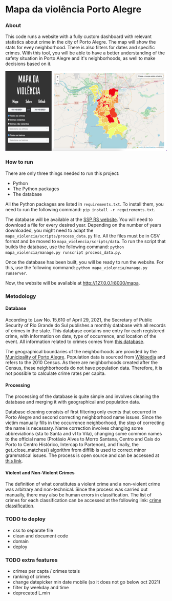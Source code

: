 # Mapa da violência Porto Alegre

### About
This code runs a website with a fully custom dashboard with relevant statistics about crime in the city of Porto Alegre. The map will show the stats for evey neighborhood. There is also filters for dates and specific crimes. With this tool, you will be able to have a better understanding of the safety situation in Porto Alegre and it's neighborhoods, as well to make decisions based on it.

![Website](https://github.com/vdresch/mapa_violencia_django/blob/main/map_example.png)

### How to run
There are only three things needed to run this project:

- Python
- The Python packages
- The database

All the Python packages are listed in `requirements.txt`. To install them, you need to run the following command: `pip install -r requirements.txt`.

The database will be available at the [SSP RS website](https://ssp.rs.gov.br/dados-abertos). You will need to download a file for every desired year. Depending on the number of years downloaded, you might need to adapt the `mapa_violencia/scripts/process_data.py` file. All the files must be in CSV format and be moved to `mapa_violencia/scripts/data`. To run the script that builds the database, use the following command: `python mapa_violencia/manage.py runscript process_data.py`.

Once the database has been built, you will be ready to run the website. For this, use the following command: `python mapa_violencia/manage.py runserver`.

Now, the website will be available at http://127.0.0.1:8000/mapa.

### Metodology

#### Database
According to Law No. 15,610 of April 29, 2021, the Secretary of Public Security of Rio Grande do Sul publishes a monthly database with all records of crimes in the state. This database contains one entry for each registered crime, with information on date, type of occurrence, and location of the event. All information related to crimes comes from [this database](https://ssp.rs.gov.br/dados-abertos).

The geographical boundaries of the neighborhoods are provided by the [Municipality of Porto Alegre](http://observapoa.com.br/default.php?reg=259&p_secao=46). Population data is sourced from [Wikipedia](https://pt.wikipedia.org/wiki/Lista_de_bairros_de_Porto_Alegre) and refers to the 2010 Census. As there are neighborhoods created after the Census, these neighborhoods do not have population data. Therefore, it is not possible to calculate crime rates per capita.

#### Processing
The processing of the database is quite simple and involves cleaning the database and merging it with geographical and population data.

Database cleaning consists of first filtering only events that occurred in Porto Alegre and second correcting neighborhood name issues. Since the victim manually fills in the occurrence neighborhood, the step of correcting the name is necessary. Name correction involves changing some abbreviations (sta to Santa and vl to Vila), changing some common names to the official name (Protásio Alves to Morro Santana, Centro and Cais do Porto to Centro Histórico, Intercap to Partenon), and finally, the get_close_matches() algorithm from difflib is used to correct minor grammatical issues. The process is open source and can be accessed at [this link](https://github.com/vdresch/mapa_violencia_django/blob/main/mapa_violencia/scripts/process_data.py).

#### Violent and Non-Violent Crimes
The definition of what constitutes a violent crime and a non-violent crime was arbitrary and non-technical. Since the process was carried out manually, there may also be human errors in classification. The list of crimes for each classification can be accessed at the following link: [crime classification](https://github.com/vdresch/mapa_violencia_django/blob/main/mapa_violencia/mapa/crimes_list.py).

### TODO to deploy
- css to separate file
- clean and document code
- domain
- deploy

### TODO extra features
- crimes per capta / crimes totais
- ranking of crimes
- change datepicker min date mobile (so it does not go below oct 2021)
- filter by weekday and time
- deprecated L.min